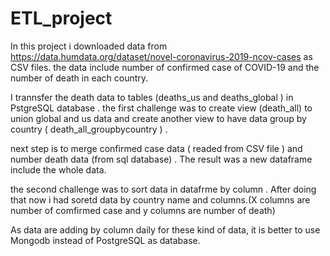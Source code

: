 # ETL_project

In this project i downloaded data from https://data.humdata.org/dataset/novel-coronavirus-2019-ncov-cases as CSV files. the data include number of confirmed case of COVID-19 and the number of death in each country. 

I trannsfer the death data to tables (deaths_us and deaths_global ) in PstgreSQL database .
the first challenge was to create view (death_all) to union global and us data and create another view to have data group by country
( death_all_groupbycountry ) .

next step is to merge confirmed case data ( readed from CSV file ) and number death data (from sql database) .
The result was a new dataframe include the whole data.

the second challenge was to sort data in datafrme by column . 
After doing that now i had soretd data by country name and columns.(X columns are number of comfirmed case and y columns are number of death)

As data are adding by column daily for these kind of data, it is better to use Mongodb instead of PostgreSQL as database.